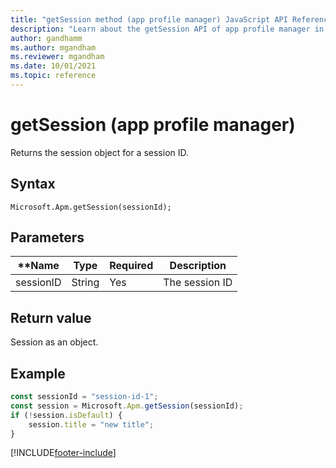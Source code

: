 ```yaml
---
title: "getSession method (app profile manager) JavaScript API Reference | MicrosoftDocs"
description: "Learn about the getSession API of app profile manager in Customer Service workspace."
author: gandhamm
ms.author: mgandham
ms.reviewer: mgandham
ms.date: 10/01/2021
ms.topic: reference
---
```


# getSession (app profile manager)

Returns the session object for a session ID.

## Syntax

`Microsoft.Apm.getSession(sessionId);`

## Parameters

| **Name        | **Type** | **Required** | **Description** |
|------------------|----------|--------------| --------------- |
| sessionID        | String   | Yes          | The session ID  |

## Return value

Session as an object.

## Example

```JavaScript
const sessionId = "session-id-1";
const session = Microsoft.Apm.getSession(sessionId);
if (!session.isDefault) {
    session.title = "new title";
}
```

[!INCLUDE[footer-include](../../../../includes/footer-banner.md)]
